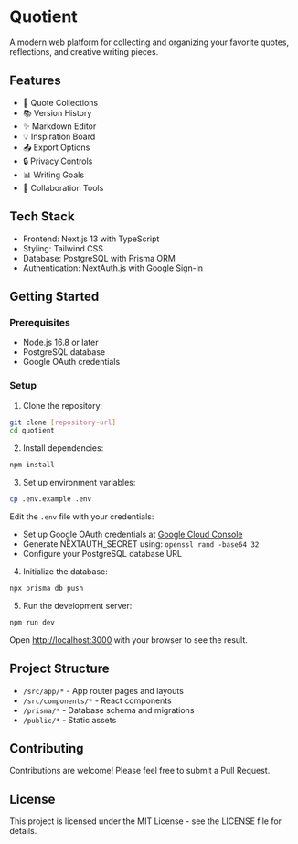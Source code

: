 # Quotient

A modern web platform for collecting and organizing your favorite quotes, reflections, and creative writing pieces.

## Features

- 📝 Quote Collections
- 📚 Version History
- ✨ Markdown Editor
- 💡 Inspiration Board
- 📤 Export Options
- 🔒 Privacy Controls
- 📊 Writing Goals
- 👥 Collaboration Tools

## Tech Stack

- Frontend: Next.js 13 with TypeScript
- Styling: Tailwind CSS
- Database: PostgreSQL with Prisma ORM
- Authentication: NextAuth.js with Google Sign-in

## Getting Started

### Prerequisites

- Node.js 16.8 or later
- PostgreSQL database
- Google OAuth credentials

### Setup

1. Clone the repository:
```bash
git clone [repository-url]
cd quotient
```

2. Install dependencies:
```bash
npm install
```

3. Set up environment variables:
```bash
cp .env.example .env
```
Edit the `.env` file with your credentials:
- Set up Google OAuth credentials at [Google Cloud Console](https://console.cloud.google.com)
- Generate NEXTAUTH_SECRET using: `openssl rand -base64 32`
- Configure your PostgreSQL database URL

4. Initialize the database:
```bash
npx prisma db push
```

5. Run the development server:
```bash
npm run dev
```

Open [http://localhost:3000](http://localhost:3000) with your browser to see the result.

## Project Structure

- `/src/app/*` - App router pages and layouts
- `/src/components/*` - React components
- `/prisma/*` - Database schema and migrations
- `/public/*` - Static assets

## Contributing

Contributions are welcome! Please feel free to submit a Pull Request.

## License

This project is licensed under the MIT License - see the LICENSE file for details.

